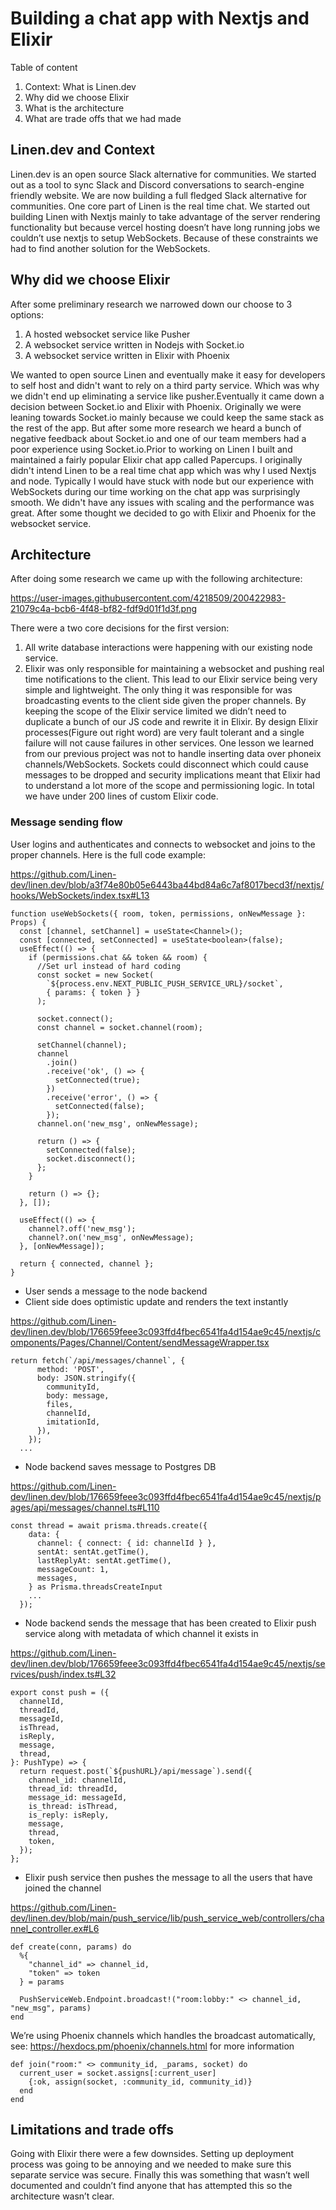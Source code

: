 # Building a chat app with Nextjs and Elixir

Table of content
1. Context: What is Linen.dev
2. Why did we choose Elixir
3. What is the architecture
4. What are trade offs that we had made

## Linen.dev and Context

Linen.dev is an open source Slack alternative for communities. We started out as a tool to sync Slack and Discord conversations to search-engine friendly website. We are now building a full fledged Slack alternative for communities. One core part of Linen is the real time chat. We started out building Linen with Nextjs mainly to take advantage of the server rendering functionality but because vercel hosting doesn’t have long running jobs we couldn’t use nextjs to setup WebSockets. Because of these constraints we had to find another solution for the WebSockets.

## Why did we choose Elixir

After some preliminary research we narrowed down our choose to 3 options:
1. A hosted websocket service like Pusher
2. A websocket service written in Nodejs with Socket.io
3. A websocket service written in Elixir with Phoenix

We wanted to open source Linen and eventually make it easy for developers to self host and didn't want to rely on a third party service. Which was why we didn't end up eliminating a service like pusher.Eventually it came down a decision between Socket.io and Elixir with Phoenix. Originally we were leaning towards Socket.io mainly because we could keep the same stack as the rest of the app. But after some more research we heard a bunch of negative feedback about Socket.io and one of our team members had a poor experience using Socket.io.Prior to working on Linen I built and maintained a fairly popular Elixir chat app called Papercups. I originally didn't intend Linen to be a real time chat app which was why I used Nextjs and node. Typically I would have stuck with node but our experience with WebSockets during our time working on the chat app was surprisingly smooth. We didn't have any issues with scaling and the performance was great. After some thought we decided to go with Elixir and Phoenix for the websocket service.

## Architecture

After doing some research we came up with the following architecture:

https://user-images.githubusercontent.com/4218509/200422983-21079c4a-bcb6-4f48-bf82-fdf9d01f1d3f.png

There were a two core decisions for the first version:
1. All write database interactions were happening with our existing node service.
2. Elixir was only responsible for maintaining a websocket and pushing real time notifications to the client. This lead to our Elixir service being very simple and lightweight. The only thing it was responsible for was broadcasting events to the client side given the proper channels. By keeping the scope of the Elixir service limited we didn’t need to duplicate a bunch of our JS code and rewrite it in Elixir. By design Elixir processes(Figure out right word) are very fault tolerant and a single failure will not cause failures in other services. One lesson we learned from our previous project was not to handle inserting data over phoneix channels/WebSockets. Sockets could disconnect which could cause messages to be dropped and security implications meant that Elixir had to understand a lot more of the scope and  permissioning logic. In total we have under 200 lines of custom Elixir code.

### Message sending flow

User logins and authenticates and connects to websocket and joins to the proper channels. Here is the full code example:

https://github.com/Linen-dev/linen.dev/blob/a3f74e80b05e6443ba44bd84a6c7af8017becd3f/nextjs/hooks/WebSockets/index.tsx#L13

```
function useWebSockets({ room, token, permissions, onNewMessage }: Props) {
  const [channel, setChannel] = useState<Channel>();
  const [connected, setConnected] = useState<boolean>(false);
  useEffect(() => {
    if (permissions.chat && token && room) {
      //Set url instead of hard coding
      const socket = new Socket(
        `${process.env.NEXT_PUBLIC_PUSH_SERVICE_URL}/socket`,
        { params: { token } }
      );

      socket.connect();
      const channel = socket.channel(room);

      setChannel(channel);
      channel
        .join()
        .receive('ok', () => {
          setConnected(true);
        })
        .receive('error', () => {
          setConnected(false);
        });
      channel.on('new_msg', onNewMessage);

      return () => {
        setConnected(false);
        socket.disconnect();
      };
    }

    return () => {};
  }, []);

  useEffect(() => {
    channel?.off('new_msg');
    channel?.on('new_msg', onNewMessage);
  }, [onNewMessage]);

  return { connected, channel };
}
```

- User sends a message to the node backend
- Client side does optimistic update and renders the text instantly

https://github.com/Linen-dev/linen.dev/blob/176659feee3c093ffd4fbec6541fa4d154ae9c45/nextjs/components/Pages/Channel/Content/sendMessageWrapper.tsx   

```
return fetch(`/api/messages/channel`, {
      method: 'POST',
      body: JSON.stringify({
        communityId,
        body: message,
        files,
        channelId,
        imitationId,
      }),
    });
  ...
```

- Node backend saves message to Postgres DB

https://github.com/Linen-dev/linen.dev/blob/176659feee3c093ffd4fbec6541fa4d154ae9c45/nextjs/pages/api/messages/channel.ts#L110

```
const thread = await prisma.threads.create({
    data: {
      channel: { connect: { id: channelId } },
      sentAt: sentAt.getTime(),
      lastReplyAt: sentAt.getTime(),
      messageCount: 1,
      messages,
    } as Prisma.threadsCreateInput
	...
  });
```

- Node backend sends the message that has been created to Elixir push service along with metadata of which channel it exists in

https://github.com/Linen-dev/linen.dev/blob/176659feee3c093ffd4fbec6541fa4d154ae9c45/nextjs/services/push/index.ts#L32

```
export const push = ({
  channelId,
  threadId,
  messageId,
  isThread,
  isReply,
  message,
  thread,
}: PushType) => {
  return request.post(`${pushURL}/api/message`).send({
    channel_id: channelId,
    thread_id: threadId,
    message_id: messageId,
    is_thread: isThread,
    is_reply: isReply,
    message,
    thread,
    token,
  });
};
```

- Elixir push service then pushes the message to all the users that have joined the channel

https://github.com/Linen-dev/linen.dev/blob/main/push_service/lib/push_service_web/controllers/channel_controller.ex#L6

```
def create(conn, params) do
  %{
    "channel_id" => channel_id,
    "token" => token
  } = params

  PushServiceWeb.Endpoint.broadcast!("room:lobby:" <> channel_id, "new_msg", params)
end
```

We’re using Phoenix channels which handles the broadcast automatically, see: https://hexdocs.pm/phoenix/channels.html for more information

```
def join("room:" <> community_id, _params, socket) do
  current_user = socket.assigns[:current_user]
    {:ok, assign(socket, :community_id, community_id)}
  end
end
```

## Limitations and trade offs

Going with Elixir there were a few downsides. Setting up deployment process was going to be annoying and we needed to make sure this separate service was secure. Finally this was something that wasn’t well documented and couldn’t find anyone that has attempted this so the architecture wasn’t clear.

